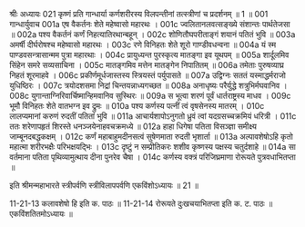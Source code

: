 श्रीः
अध्यायः 021
कृष्णं प्रति गान्धार्या कर्णशरीरस्य विलपन्तीनां तत्स्त्रीणां च प्रदर्शनम् ॥ 1 ॥
001	गान्धार्युवाच 
001a	एष वैकर्तनः शेते महेष्वासो महारथः ।
001c	ज्वलितानलवत्सङ्ख्ये संशान्तः पार्थतेजसा ॥
002a	पश्य वैकर्तनं कर्णं निहत्यातिरथान्बहून् ।
002c	शोणितौघपरीताङ्गं शयानं पतितं भुवि ॥
003a	अमर्षी दीर्घरोषश्च महेष्वासो महारथः ।
003c	रणे विनिहतः शेते शूरो गाण्डीवधन्वना ॥
004a	यं स्म पाण्डवसन्त्रासान्मम पुत्रा महारथाः ।
004c	प्रायुध्यन्त पुरस्कृत्य मातङ्गा इव यूथपम् ॥
005a	शार्दूलमिव सिंहेन समरे सव्यसाचिना ।
005c	मातङ्गमिव मत्तेन मातङ्गेन निपातितम् ॥
006a	तमेताः पुरुषव्याघ्र निहतं शूरमाहवे ।
006c	प्रकीर्णमूर्धजास्तस्य स्त्रियस्तं पर्युपासते ॥
007a	उद्विग्नः सततं यस्माद्धर्मराजो युधिष्ठिरः ।
007c	त्रयोदशसमा निद्रां चिन्तयन्नाध्यगच्छत ॥
008a	अनाधृष्यः परैर्युद्धे शत्रुभिर्मघवानिव ।
008c	युगान्ताग्निरिवार्चिष्मान्हिमवानिव सुस्थिरः ॥
009a	स भूत्वा शरणं पूर्वं धार्तराष्ट्रस्य माधव ।
009c	भूमौ विनिहतः शेते वातभग्न इव द्रुमः ॥
010a	पश्य कर्णस्य पत्नीं त्वं वृषसेनस्य मातरम् ।
010c	लालप्यमानां करुणं रुदतीं पतितां भुवि ॥
011a	आचार्यशापोऽनुगतो ध्रुवं त्वां यदग्रसच्चक्रमियं धरित्री ।
011c	ततः शरेणापहृतं शिरस्ते धनञ्जयेनाहवचक्रमध्ये ॥
012a	हाहा धिगेषा पतिता विसञ्ज्ञा समीक्ष्य जाम्बूनदबद्धकक्षम् ।
012c	कर्णं महाबाहुमदीनसत्वं सुषेणमाता रुदती भृशार्ता ॥
013a	अल्पावशेषोऽहि कृतो महात्मा शरीरभक्षैः परिभक्षयद्भिः ।
013c	दृष्टुं न सम्प्रीतिकरः शशीव कृष्णस्य पक्षस्य चतुर्दशाहे ॥
014a	सा वर्तमाना पतिता पृथिव्यामुत्थाय दीना पुनरेव चैषा ।
014c	कर्णस्य वक्त्रं परिजिघ्रमाणा रोरूयते पुत्रवधाभितप्ता ॥


इति श्रीमन्महाभारते स्त्रीपर्वणि स्त्रीविलापपर्वणि एकविंशोऽध्यायः ॥ 21 ॥

11-21-13 कलावशेषो हि इति क. पाठः ॥ 11-21-14 रोरूयते दुःखचयाभितप्ता इति क. ट. पाठः ॥ एकविंशतितमोऽध्यायः ॥
